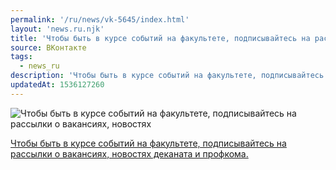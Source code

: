 ```yaml
---
permalink: '/ru/news/vk-5645/index.html'
layout: 'news.ru.njk'
title: 'Чтобы быть в курсе событий на факультете, подписывайтесь на рассылки о вакансиях, новостях дека'
source: ВКонтакте
tags:
  - news_ru
description: 'Чтобы быть в курсе событий на факультете, подписывайтесь на рассылки о вакансиях, новостях'
updatedAt: 1536127260
---
```

![Чтобы быть в курсе событий на факультете, подписывайтесь на рассылки о вакансиях, новостях](https://sun9-3.userapi.com/c845122/v845122745/e4204/xQHZ8FgZpW4.jpg)

[Чтобы быть в курсе событий на факультете, подписывайтесь на рассылки о вакансиях, новостях деканата и профкома.](https://vk.com/physvsu?w=app5748831_-131429)

